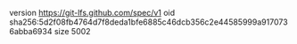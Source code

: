 version https://git-lfs.github.com/spec/v1
oid sha256:5d2f08fb4764d7f8deda1bfe6885c46dcb356c2e44585999a9170736abba6934
size 5002
